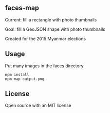 ## faces-map

Current: fill a rectangle with photo thumbnails

Goal: fill a GeoJSON shape with photo thumbnails

Created for the 2015 Myanmar elections

## Usage

Put many images in the faces directory

```
npm install
npm map output.png
```

## License

Open source with an MIT license
